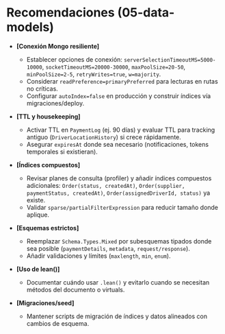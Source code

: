 # Recomendaciones (05-data-models)

- **[Conexión Mongo resiliente]**
  - Establecer opciones de conexión: `serverSelectionTimeoutMS=5000-10000`, `socketTimeoutMS=20000-30000`, `maxPoolSize=20-50`, `minPoolSize=2-5`, `retryWrites=true`, `w=majority`.
  - Considerar `readPreference=primaryPreferred` para lecturas en rutas no críticas.
  - Configurar `autoIndex=false` en producción y construir índices vía migraciones/deploy.

- **[TTL y housekeeping]**
  - Activar TTL en `PaymentLog` (ej. 90 días) y evaluar TTL para tracking antiguo (`DriverLocationHistory`) si crece rápidamente.
  - Asegurar `expiresAt` donde sea necesario (notificaciones, tokens temporales si existieran).

- **[Índices compuestos]**
  - Revisar planes de consulta (profiler) y añadir índices compuestos adicionales: `Order(status, createdAt)`, `Order(supplier, paymentStatus, createdAt)`, `Order(assignedDriverId, status)` ya existe.
  - Validar `sparse/partialFilterExpression` para reducir tamaño donde aplique.

- **[Esquemas estrictos]**
  - Reemplazar `Schema.Types.Mixed` por subesquemas tipados donde sea posible (`paymentDetails`, `metadata`, `request/response`).
  - Añadir validaciones y límites (`maxlength`, `min`, `enum`).

- **[Uso de lean()]**
  - Documentar cuándo usar `.lean()` y evitarlo cuando se necesitan métodos del documento o virtuals.

- **[Migraciones/seed]**
  - Mantener scripts de migración de índices y datos alineados con cambios de esquema.
